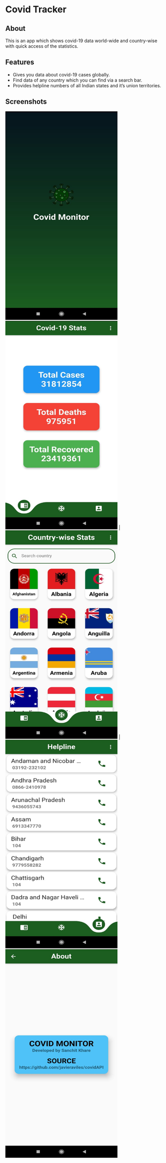 # Covid Tracker


## About

This is an app which shows covid-19 data world-wide and country-wise with quick access of the statistics.


## Features

- Gives you data about covid-19 cases globally.
- Find data of any country which you can find via a search bar.
- Provides helpline numbers of all Indian states and it’s union territories.

## Screenshots

 <img src="images/Splash.jpeg" width="350" height="650" /> <img src="images/Global.jpeg" width="350" height="650" /> | <img src="images/Country.jpeg" width="350" height="650" /> | <img src="images/Helpline.jpeg" width="350" height="650" /> <img src="images/About.jpeg" width="350" height="650" />

